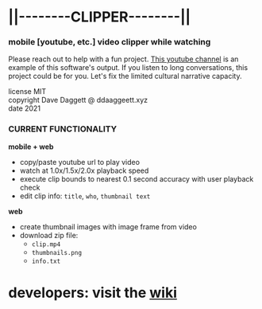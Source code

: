 
# ||--------CLIPPER--------||
### mobile [youtube, etc.] video clipper while watching

Please reach out to help with a fun project. [This youtube channel](https://www.youtube.com/c/ddaaggeett/videos) is an example of this software's output. If you listen to long conversations, this project could be for you. Let's fix the limited cultural narrative capacity.

license MIT<br />
copyright Dave Daggett @ ddaaggeett.xyz<br />
date 2021<br />

### CURRENT FUNCTIONALITY

**mobile + web**
- copy/paste youtube url to play video
- watch at 1.0x/1.5x/2.0x playback speed
- execute clip bounds to nearest 0.1 second accuracy with user playback check
- edit clip info: `title`, `who`, `thumbnail text`

**web**
- create thumbnail images with image frame from video
- download zip file:
  -  `clip.mp4`
  - `thumbnails.png`
  - `info.txt`

# developers: visit the [wiki](https://github.com/ddaaggeett/clipper/wiki)
